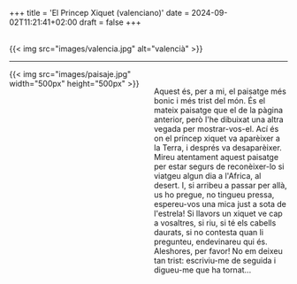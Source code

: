 +++
title = 'El Princep Xiquet (valenciano)'
date = 2024-09-02T11:21:41+02:00
draft = false
+++

<br/>
{{< img src="images/valencia.jpg" alt="valencià" >}}

--------------------------------------

<div style="display: flex; align-items: flex-start;">
  <div style="flex: 1; margin-right: 20px;">
    {{< img src="images/paisaje.jpg" width="500px" height="500px" >}}
  </div>
  <div style="flex: 1;">
<br/>

Aquest és, per a mi, el paisatge més bonic i més trist del món. És el mateix paisatge que el de la pàgina anterior, però l'he dibuixat una altra vegada per mostrar-vos-el. Ací és on el príncep xiquet va aparèixer a la Terra, i després va desaparèixer. Mireu atentament aquest paisatge per estar segurs de reconèixer-lo si viatgeu algun dia a l'Africa, al desert. I, si arribeu a passar per allà, us ho pregue, no tingueu pressa, espereu-vos una mica just a sota de l'estrela! Si llavors un xiquet ve cap a vosaltres, si riu, si té els cabells daurats, si no contesta quan li pregunteu, endevinareu qui és. Aleshores, per favor! No em deixeu tan trist: escriviu-me de seguida i digueu-me que ha tornat...

 </div>
</div>